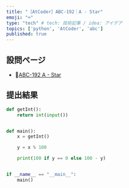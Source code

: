 ```yaml
---
title: "［AtCoder］ABC-192｜A - Star"
emoji: "⌨️"
type: "tech" # tech: 技術記事 / idea: アイデア
topics: ['python', 'AtCoder', 'abc']
published: true
---
```


## 設問ページ

- 🔗[ABC-192 A - Star](https://atcoder.jp/contests/abc192/tasks/abc192_a)

## 提出結果

```python
def getInt():
    return int(input())


def main():
    x = getInt()

    y = x % 100

    print(100 if y == 0 else 100 - y)


if __name__ == "__main__":
    main()
```
